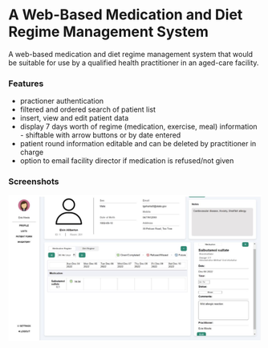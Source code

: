 # A Web-Based Medication and Diet Regime Management System

A web-based medication and diet regime management system that would be suitable for use by a qualified health practitioner in an aged-care facility.

### Features

- practioner authentication
- filtered and ordered search of patient list
- insert, view and edit patient data
- display 7 days worth of regime (medication, exercise, meal) information - shiftable with arrow buttons or by date entered
- patient round information editable and can be deleted by practitioner in charge
- option to email facility director if medication is refused/not given

### Screenshots

![Patient View](screenshots/patientView.JPG)